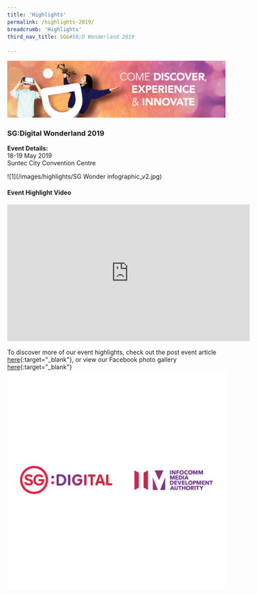 ```yaml
---
title: 'Highlights'
permalink: /highlights-2019/
breadcrumb: 'Highlights'
third_nav_title: SG&#58;D Wonderland 2019

---
```


![2](/images/highlights/2019-highlights-banner.jpg)

### SG:Digital Wonderland 2019<br>

**Event Details:**<br>
18-19 May 2019<br>
Suntec City Convention Centre

![1](/images/highlights/SG Wonder infographic_v2.jpg)

#### Event Highlight Video

<div class="bp-youtube">
<iframe width="560" height="315" src="https://www.youtube.com/embed/dET2sJclGrs" frameborder="0" allow="accelerometer; autoplay; encrypted-media; gyroscope; picture-in-picture" allowfullscreen></iframe>
</div>


To discover more of our event highlights, check out the post event article [here](https://www2.imda.gov.sg/news-and-events/impact-news/2019/07/A-Digital-Wonderland-Of-Innovation){:target="_blank"}, or view our Facebook photo gallery [here](https://www.facebook.com/pg/IMDAsg/photos/?tab=album&album_id=2230377073711671&ref=page_internal){:target="_blank"}
![logos](/images/IMDA_Logo_v1.png)
